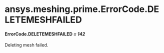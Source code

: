 <a id="ansys-meshing-prime-errorcode-deletemeshfailed"></a>

# ansys.meshing.prime.ErrorCode.DELETEMESHFAILED

<a id="ansys.meshing.prime.ErrorCode.DELETEMESHFAILED"></a>

#### ErrorCode.DELETEMESHFAILED *= 142*

Deleting mesh failed.

<!-- !! processed by numpydoc !! -->
